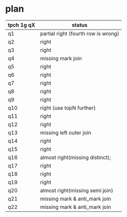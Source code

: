 # plan

| tpch 1g qX | status                              |
|------------|-------------------------------------|
| q1         | partial right (fourth row is wrong) |
| q2         | right                               |
| q3         | right                               |
| q4         | missing mark join                   |
| q5         | right                               |
| q6         | right                               |
| q7         | right                               |
| q8         | right                               |
| q9         | right                               |
| q10        | right (use topN further)            |
| q11        | right                               |
| q12        | right                               |
| q13        | missing left outer join             |
| q14        | right                               |
| q15        | right                               |
| q16        | almost right(missing distinct);     |
| q17        | right                               |
| q18        | right                               |
| q19        | right                               |
| q20        | almost right(missing semi join)     |
| q21        | missing mark & anti_mark join       |
| q22        | missing mark & anti_mark join       |